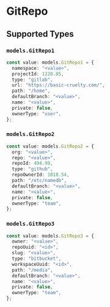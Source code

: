 # GitRepo


## Supported Types

### `models.GitRepo1`

```typescript
const value: models.GitRepo1 = {
  namespace: "<value>",
  projectId: 1220.85,
  type: "gitlab",
  url: "https://basic-cruelty.com/",
  path: "/home",
  defaultBranch: "<value>",
  name: "<value>",
  private: false,
  ownerType: "user",
};
```

### `models.GitRepo2`

```typescript
const value: models.GitRepo2 = {
  org: "<value>",
  repo: "<value>",
  repoId: 494.99,
  type: "github",
  repoOwnerId: 1018.54,
  path: "/etc/namedb",
  defaultBranch: "<value>",
  name: "<value>",
  private: false,
  ownerType: "team",
};
```

### `models.GitRepo3`

```typescript
const value: models.GitRepo3 = {
  owner: "<value>",
  repoUuid: "<id>",
  slug: "<value>",
  type: "bitbucket",
  workspaceUuid: "<id>",
  path: "/media",
  defaultBranch: "<value>",
  name: "<value>",
  private: false,
  ownerType: "team",
};
```

